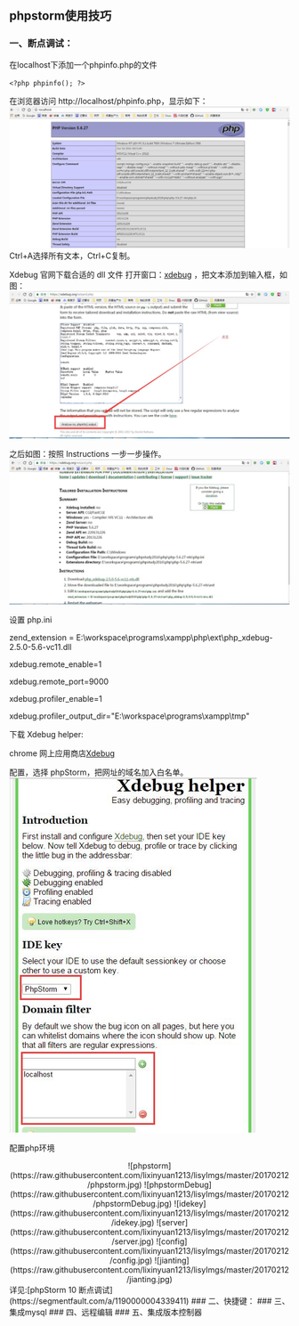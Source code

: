 ## phpstorm使用技巧
### 一、断点调试：
在localhost下添加一个phpinfo.php的文件

`<?php phpinfo(); ?>`   

在浏览器访问 http://localhost/phpinfo.php，显示如下：
![php信息](https://raw.githubusercontent.com/lixinyuan1213/lisyImgs/master/20170212/phpinfo.jpg)
Ctrl+A选择所有文本，Ctrl+C复制。

Xdebug 官网下载合适的 dll 文件
打开窗口：[xdebug](http://xdebug.org/wizard.php,xdebug) ，把文本添加到输入框，如图：
![debug](https://raw.githubusercontent.com/lixinyuan1213/lisyImgs/master/20170212/debug.jpg)

之后如图：按照 Instructions 一步一步操作。
![dll](https://raw.githubusercontent.com/lixinyuan1213/lisyImgs/master/20170212/dll.jpg)

设置 php.ini

zend_extension = E:\workspace\programs\xampp\php\ext\php_xdebug-2.5.0-5.6-vc11.dll

xdebug.remote_enable=1

xdebug.remote_port=9000

xdebug.profiler_enable=1

xdebug.profiler_output_dir="E:\workspace\programs\xampp\tmp"

下载 Xdebug helper:

chrome 网上应用商店[Xdebug](https://chrome.google.com/webstore/detail/xdebug-helper/eadndfjplgieldjbigjakmdgkmoaaaoc?hl=zh-CN)

配置，选择 phpStorm，把网址的域名加入白名单。
![xdebug](https://raw.githubusercontent.com/lixinyuan1213/lisyImgs/master/20170212/xdebug.jpg)

配置php环境
<div align=center>
![phpstorm](https://raw.githubusercontent.com/lixinyuan1213/lisyImgs/master/20170212/phpstorm.jpg)
![phpstormDebug](https://raw.githubusercontent.com/lixinyuan1213/lisyImgs/master/20170212/phpstormDebug.jpg)
![idekey](https://raw.githubusercontent.com/lixinyuan1213/lisyImgs/master/20170212/idekey.jpg)
![server](https://raw.githubusercontent.com/lixinyuan1213/lisyImgs/master/20170212/server.jpg)
![config](https://raw.githubusercontent.com/lixinyuan1213/lisyImgs/master/20170212/config.jpg)
![jianting](https://raw.githubusercontent.com/lixinyuan1213/lisyImgs/master/20170212/jianting.jpg)
</div>
详见:[phpStorm 10 断点调试](https://segmentfault.com/a/1190000004339411)
### 二、快捷键：
### 三、集成mysql
### 四、远程编辑
### 五、集成版本控制器